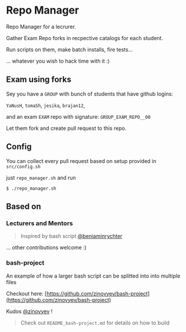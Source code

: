 # Repo Manager

Repo Manager for a lecrurer.

Gather Exam Repo forks in recpective catalogs for each student.

Run scripts on them, make batch installs, fire tests...

... whatever you wish to hack time with it :)

## Exam using forks

Sey you have a `GROUP` with bunch of students that have github logins:

`YaNusH`, `tomaSh`, `jesika`, `brajan12`,

and an exam `EXAM` repo with signature:
`GROUP_EXAM_REPO__00`

Let them fork and create pull request to this repo.

## Config

You can collect every pull request based on setup provided in `src/config.sh`

just `repo_manager.sh` and run

`$ ./repo_manager.sh`

## Based on

### Lecturers and Mentors

> Inspired by bash script [@beniaminrychter](https://github.com/beniaminrychter)

... other contributions welcome :)

### bash-project

An example of how a larger bash script can be splitted into into multiple files

Checkout here:
[https://github.com/zinovyev/bash-project](https://github.com/zinovyev/bash-project)

Kudos [@zinovyev](https://github.com/zinovyev) !

> Check out `README_bash-project.md` for details on how to build
